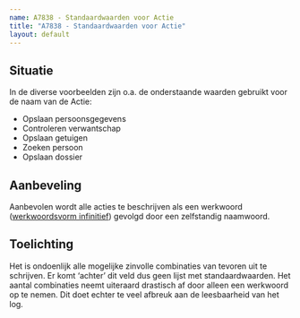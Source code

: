```yaml
---
name: A7838 - Standaardwaarden voor Actie
title: "A7838 - Standaardwaarden voor Actie"
layout: default
---
```

## Situatie
In de diverse voorbeelden zijn o.a. de onderstaande waarden gebruikt voor de naam van de Actie:
-	Opslaan persoonsgegevens
-	Controleren verwantschap
-	Opslaan getuigen
-	Zoeken persoon
-	Opslaan dossier

## Aanbeveling
Aanbevolen wordt alle acties te beschrijven als een werkwoord ([werkwoordsvorm infinitief](https://onzetaal.nl/taaladvies/werkwoordsvormen/)) gevolgd door een zelfstandig naamwoord. 

## Toelichting
Het is ondoenlijk alle mogelijke zinvolle combinaties van tevoren uit te schrijven. Er komt ‘achter’ dit veld dus geen lijst met standaardwaarden.
Het aantal combinaties neemt uiteraard drastisch af door alleen een werkwoord op te nemen. Dit doet echter te veel afbreuk aan de leesbaarheid van het log.
